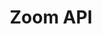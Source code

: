 ---
title: Zoom API

search: true

language_tabs:
  - shell: curl

toc_footers:
  - <a href='https://developer.zoom.us/'>Zoom Developers</a>
  - <a href='https://github.com/zoom/api/issues'>Report An Issue</a>
  - <br/><a href='https://zoom.github.io/api-v1'>Version 1 Docs</a>

includes:
  - reference/index
  - reference/authentication
  - reference/errors
  - reference/rate_limits
  - reference/before_core

  - accounts/index
  - accounts/get_
  - accounts/post_
  - accounts/get_accountId
  - accounts/delete_accountId
  - accounts/patch_accountId_options
  - accounts/get_accountId_settings
  - accounts/patch_accountId_settings

  - billing/index
  - billing/get_accountId_billing
  - billing/patch_accountId_billing
  - billing/get_accountId_plans
  - billing/post_accountId_plans
  - billing/put_accountId_plans_base
  - billing/post_accountId_plans_addons
  - billing/put_accountId_plans_addons

  - users/index
  - users/get_
  - users/post_
  - users/get_userId
  - users/patch_userId
  - users/delete_userId
  - users/get_userId_assistants
  - users/post_userId_assistants
  - users/delete_userId_assistants
  - users/delete_userId_assistants_assistantId
  - users/post_userId_picture
  - users/get_userId_settings
  - users/patch_userId_settings
  - users/put_userId_status
  - users/put_userId_password
  - users/get_userId_token
  - users/delete_userId_token
  - users/get_zpk
  - users/get_email

  - meetings/index
  - meetings/get_userId_meetings
  - meetings/post_userId_meetings
  - meetings/get_meetingId
  - meetings/patch_meetingId
  - meetings/delete_meetingId
  - meetings/put_meetingId_status
  - meetings/get_meetingId_registrants
  - meetings/post_meetingId_registrants
  - meetings/put_meetingId_registrants_status

  - webinars/index
  - webinars/get_userId_webinars
  - webinars/post_userId_webinars
  - webinars/get_webinarId
  - webinars/patch_webinarId
  - webinars/delete_webinarId
  - webinars/put_webinarId_status
  - webinars/get_webinarId_panelists
  - webinars/post_webinarId_panelists
  - webinars/delete_webinarId_panelists
  - webinars/delete_webinarId_panelists_panelistId
  - webinars/get_webinarId_registrants
  - webinars/post_webinarId_registrants
  - webinars/put_webinarId_registrants_status

  - groups/index
  - groups/get_
  - groups/post_
  - groups/get_groupId
  - groups/patch_groupId
  - groups/delete_groupId
  - groups/get_groupId_members
  - groups/post_groupId_members
  - groups/delete_groupId_members_memberId

  - im_groups/index
  - im_groups/get_groups
  - im_groups/post_groups
  - im_groups/get_groups_groupId
  - im_groups/patch_groups_groupId
  - im_groups/delete_groups_groupId
  - im_groups/get_groups_groupId_members
  - im_groups/post_groups_groupId_members
  - im_groups/delete_groups_groupId_members_memberId

  - reports/index
  - reports/get_daily
  - reports/get_users
  - reports/get_users_userId_meetings
  - reports/get_meetings_meetingId_participants
  - reports/get_webinars_webinarId_participants
  - reports/get_webinars_webinarId_polls
  - reports/get_webinars_webinarId_qa
  - reports/get_telephone

  - dashboards/index
  - dashboards/get_meetings
  - dashboards/get_meetings_meetingId
  - dashboards/get_meetings_meetingId_participants
  - dashboards/get_meetings_meetingId_participants_participantId_qos
  - dashboards/get_meetings_meetingId_participants_qos
  - dashboards/get_meetings_meetingId_participants_sharing
  - dashboards/get_webinars
  - dashboards/get_webinars_webinarId
  - dashboards/get_webinars_webinarId_participants
  - dashboards/get_webinars_webinarId_participants_participantId_qos
  - dashboards/get_webinars_webinarId_participants_qos
  - dashboards/get_webinars_webinarId_participants_sharing
  - dashboards/get_zoomrooms
  - dashboards/get_zoomrooms_zoomroomId
  - dashboards/get_crc
  - dashboards/get_im

  - tsp/index
  - tsp/get_
  - tsp/get_userId_tsp
  - tsp/post_userId_tsp
  - tsp/get_userId_tsp_tspId
  - tsp/patch_userId_tsp_tspId
  - tsp/delete_userId_tsp_tspId

  - appendix/index
  - appendix/master_account
  - appendix/recurrence
  - appendix/plans
  - appendix/lists/index
  - appendix/lists/state
  - appendix/lists/country
  - appendix/lists/timezone
  - appendix/lists/callout_countries
  - appendix/lists/tollfree_countries
  - appendix/lists/premium_countries

---